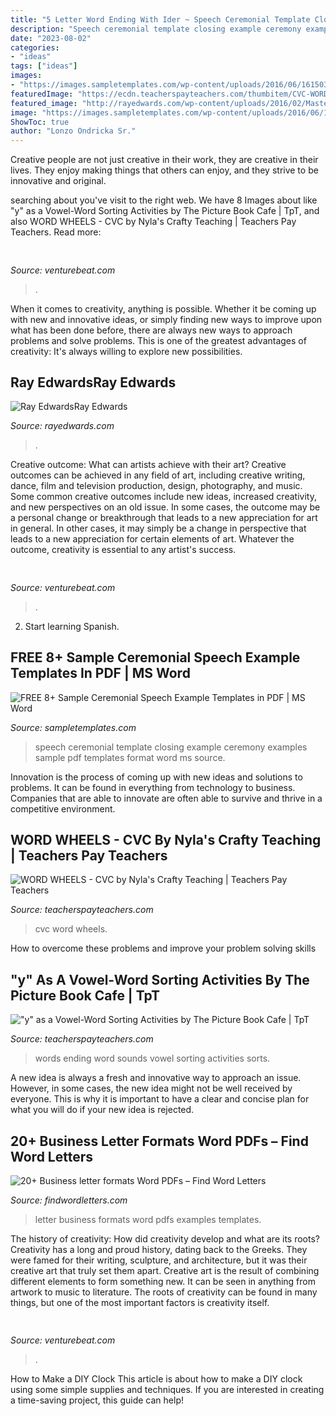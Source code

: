 ```yaml
---
title: "5 Letter Word Ending With Ider ~ Speech Ceremonial Template Closing Example Ceremony Examples Sample Pdf Templates Format Word Ms Source"
description: "Speech ceremonial template closing example ceremony examples sample pdf templates format word ms source"
date: "2023-08-02"
categories:
- "ideas"
tags: ["ideas"]
images:
- "https://images.sampletemplates.com/wp-content/uploads/2016/06/16150301/Closing-Ceremonial-Speech-Template.jpg"
featuredImage: "https://ecdn.teacherspayteachers.com/thumbitem/CVC-WORD-WHEELS-So-Cool-Just-Print-Easy-Instructions-Included-1520862947/original-131744-3.jpg"
featured_image: "http://rayedwards.com/wp-content/uploads/2016/02/Mastermind-Alt-Blog-Post-1.png"
image: "https://images.sampletemplates.com/wp-content/uploads/2016/06/16150301/Closing-Ceremonial-Speech-Template.jpg"
ShowToc: true
author: "Lonzo Ondricka Sr."
---
```



Creative people are not just creative in their work, they are creative in their lives. They enjoy making things that others can enjoy, and they strive to be innovative and original.

	

		
searching about  you've visit to the right web. We have 8 Images about  like &quot;y&quot; as a Vowel-Word Sorting Activities by The Picture Book Cafe | TpT,  and also WORD WHEELS - CVC by Nyla&#039;s Crafty Teaching | Teachers Pay Teachers. Read more:
		
    
## 

<img loading=lazy src="https://venturebeat.com/wp-content/uploads/2018/01/screen-shot-2018-01-11-at-2-21-24-pm.jpg?w=800" onerror="this.onerror=null;this.src='https://tse4.mm.bing.net/th?id=OIP.8r8_Q7A178zRse_RGZ1X1QHaEB&amp;pid=15.1';" alt="">

_Source: venturebeat.com_

>. 

	

When it comes to creativity, anything is possible. Whether it be coming up with new and innovative ideas, or simply finding new ways to improve upon what has been done before, there are always new ways to approach problems and solve problems. This is one of the greatest advantages of creativity: It's always willing to explore new possibilities.

    
## Ray EdwardsRay Edwards

<img loading=lazy src="http://rayedwards.com/wp-content/uploads/2016/02/Mastermind-Alt-Blog-Post-1.png" onerror="this.onerror=null;this.src='https://tse1.mm.bing.net/th?id=OIP.L-2mhrPQLmutLJFCtlueMwHaEK&amp;pid=15.1';" alt="Ray EdwardsRay Edwards">

_Source: rayedwards.com_

>. 

	

Creative outcome: What can artists achieve with their art?
Creative outcomes can be achieved in any field of art, including creative writing, dance, film and television production, design, photography, and music. Some common creative outcomes include new ideas, increased creativity, and new perspectives on an old issue. In some cases, the outcome may be a personal change or breakthrough that leads to a new appreciation for art in general. In other cases, it may simply be a change in perspective that leads to a new appreciation for certain elements of art. Whatever the outcome, creativity is essential to any artist's success.

    
## 

<img loading=lazy src="https://venturebeat.com/wp-content/uploads/2020/05/hp-spring-5.jpg" onerror="this.onerror=null;this.src='https://tse2.mm.bing.net/th?id=OIP.fXSXyjRlr5jTrM8LdxvxWQHaFj&amp;pid=15.1';" alt="">

_Source: venturebeat.com_

>. 

	

2) Start learning Spanish.

    
## FREE 8+ Sample Ceremonial Speech Example Templates In PDF | MS Word

<img loading=lazy src="https://images.sampletemplates.com/wp-content/uploads/2016/06/16150301/Closing-Ceremonial-Speech-Template.jpg" onerror="this.onerror=null;this.src='https://tse2.mm.bing.net/th?id=OIP.KsNaUEV_Ok7gSp_lU7_rTwHaIB&amp;pid=15.1';" alt="FREE 8+ Sample Ceremonial Speech Example Templates in PDF | MS Word">

_Source: sampletemplates.com_

>speech ceremonial template closing example ceremony examples sample pdf templates format word ms source. 

	

Innovation is the process of coming up with new ideas and solutions to problems. It can be found in everything from technology to business. Companies that are able to innovate are often able to survive and thrive in a competitive environment.

    
## WORD WHEELS - CVC By Nyla&#039;s Crafty Teaching | Teachers Pay Teachers

<img loading=lazy src="https://ecdn.teacherspayteachers.com/thumbitem/CVC-WORD-WHEELS-So-Cool-Just-Print-Easy-Instructions-Included-1520862947/original-131744-3.jpg" onerror="this.onerror=null;this.src='https://tse4.mm.bing.net/th?id=OIP.TQ6CoXVduE5j59noJqaF8QAAAA&amp;pid=15.1';" alt="WORD WHEELS - CVC by Nyla&#039;s Crafty Teaching | Teachers Pay Teachers">

_Source: teacherspayteachers.com_

>cvc word wheels. 

	

How to overcome these problems and improve your problem solving skills
 

    
## &quot;y&quot; As A Vowel-Word Sorting Activities By The Picture Book Cafe | TpT

<img loading=lazy src="https://ecdn.teacherspayteachers.com/thumbitem/Words-Ending-in-y-When-Y-sounds-like-i-or-e-1562313876/original-488843-3.jpg" onerror="this.onerror=null;this.src='https://tse2.mm.bing.net/th?id=OIP.0LYSH26o7zaIjOVskeYwFQAAAA&amp;pid=15.1';" alt="&quot;y&quot; as a Vowel-Word Sorting Activities by The Picture Book Cafe | TpT">

_Source: teacherspayteachers.com_

>words ending word sounds vowel sorting activities sorts. 

	

A new idea is always a fresh and innovative way to approach an issue. However, in some cases, the new idea might not be well received by everyone. This is why it is important to have a clear and concise plan for what you will do if your new idea is rejected.

    
## 20+ Business Letter Formats Word PDFs – Find Word Letters

<img loading=lazy src="https://www.findwordletters.com/wp-content/uploads/2019/06/formal-business-letter-AA.jpg" onerror="this.onerror=null;this.src='https://tse2.mm.bing.net/th?id=OIP.8fS0nfN2QdwV1q9MNB5w3gHaJl&amp;pid=15.1';" alt="20+ Business letter formats Word PDFs – Find Word Letters">

_Source: findwordletters.com_

>letter business formats word pdfs examples templates. 

	

The history of creativity: How did creativity develop and what are its roots?
Creativity has a long and proud history, dating back to the Greeks. They were famed for their writing, sculpture, and architecture, but it was their creative art that truly set them apart. Creative art is the result of combining different elements to form something new. It can be seen in anything from artwork to music to literature. The roots of creativity can be found in many things, but one of the most important factors is creativity itself.

    
## 

<img loading=lazy src="https://venturebeat.com/wp-content/uploads/2020/05/hp-spring-3.jpg" onerror="this.onerror=null;this.src='https://tse2.mm.bing.net/th?id=OIP.H8-F05tDCgapzlY-UoZu5gHaEy&amp;pid=15.1';" alt="">

_Source: venturebeat.com_

>. 

	

How to Make a DIY Clock
This article is about how to make a DIY clock using some simple supplies and techniques. If you are interested in creating a time-saving project, this guide can help!


